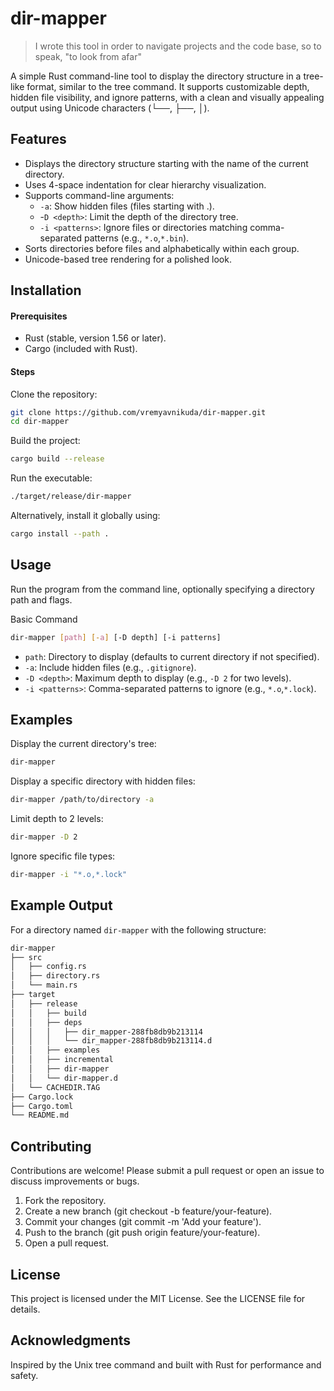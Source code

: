 # dir-mapper

>I wrote this tool in order to navigate projects and the code base, so to speak, "to look from afar"

A simple Rust command-line tool to display the directory structure in a tree-like format, similar to the tree command.
It supports customizable depth, hidden file visibility, and ignore patterns, with a clean and visually appealing output
using Unicode characters (└──, ├──, │).

## Features

- Displays the directory structure starting with the name of the current directory.
- Uses 4-space indentation for clear hierarchy visualization.
- Supports command-line arguments:
    - `-a`: Show hidden files (files starting with .).
    - -`D <depth>`: Limit the depth of the directory tree.
    - `-i <patterns>`: Ignore files or directories matching comma-separated patterns (e.g., `*.o`,`*.bin`).
- Sorts directories before files and alphabetically within each group.
- Unicode-based tree rendering for a polished look.

## Installation

#### Prerequisites

- Rust (stable, version 1.56 or later).
- Cargo (included with Rust).

#### Steps

Clone the repository:

```bash
git clone https://github.com/vremyavnikuda/dir-mapper.git
cd dir-mapper
```

Build the project:

```bash
cargo build --release
```

Run the executable:

```bash
./target/release/dir-mapper
```

Alternatively, install it globally using:

```bash
cargo install --path .
```

## Usage

Run the program from the command line, optionally specifying a directory path and flags.

Basic Command

```bash
dir-mapper [path] [-a] [-D depth] [-i patterns]
```

- `path`: Directory to display (defaults to current directory if not specified).
- `-a`: Include hidden files (e.g., `.gitignore`).
- `-D <depth>`: Maximum depth to display (e.g., `-D 2` for two levels).
- `-i <patterns>`: Comma-separated patterns to ignore (e.g., `*.o`,`*.lock`).

## Examples

Display the current directory's tree:

```bash
dir-mapper
```

Display a specific directory with hidden files:

```bash
dir-mapper /path/to/directory -a
```

Limit depth to 2 levels:

```bash
dir-mapper -D 2
```

Ignore specific file types:

```bash
dir-mapper -i "*.o,*.lock"
```

## Example Output

For a directory named `dir-mapper` with the following structure:

```bash
dir-mapper
├── src
│   ├── config.rs
│   ├── directory.rs
│   └── main.rs
├── target
│   ├── release
│   │   ├── build
│   │   ├── deps
│   │   │   ├── dir_mapper-288fb8db9b213114
│   │   │   └── dir_mapper-288fb8db9b213114.d
│   │   ├── examples
│   │   ├── incremental
│   │   ├── dir-mapper
│   │   └── dir-mapper.d
│   └── CACHEDIR.TAG
├── Cargo.lock
├── Cargo.toml
└── README.md
```

## Contributing

Contributions are welcome! Please submit a pull request or open an issue to discuss improvements or bugs.

1. Fork the repository.
2. Create a new branch (git checkout -b feature/your-feature).
3. Commit your changes (git commit -m 'Add your feature').
4. Push to the branch (git push origin feature/your-feature).
5. Open a pull request.

## License

This project is licensed under the MIT License. See the LICENSE file for details.

## Acknowledgments

Inspired by the Unix tree command and built with Rust for performance and safety.